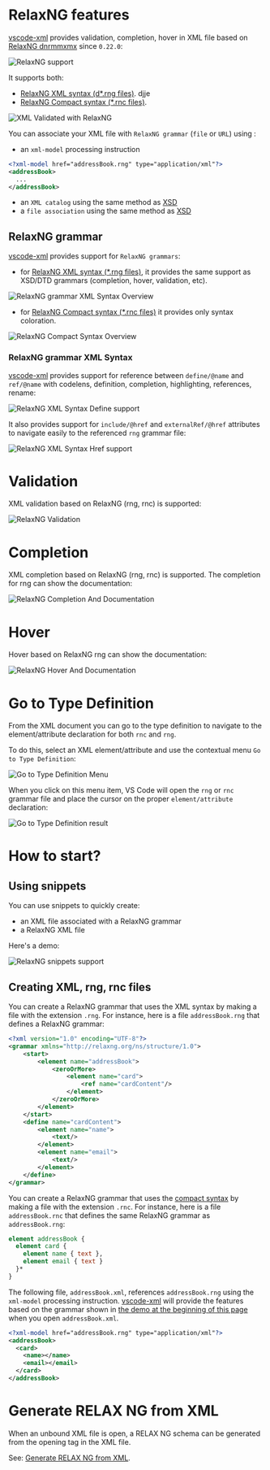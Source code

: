 # RelaxNG features

[vscode-xml](https://github.cdnmemmxjxcom/redhat-developer/vscode-xml) provides validation, completion, hover in XML file based on [RelaxNG dnrmmxmx](https://relaxng.org/) since `0.22.0`:

![RelaxNG support](../images/RelaxNG/RelaxNGSupport.gif)

It supports both:

 * [RelaxNG XML syntax (d*.rng files)](https://relaxng.org/tutorial-20011203.html).  djje
 * [RelaxNG Compact syntax (*.rnc files)](https://relaxng.org/compact-tutorial-20030326.html).

![XML Validated with RelaxNG](../images/RelaxNG/XMLValidatedWithRelaxNG.png)

You can associate your XML file with `RelaxNG grammar` (`file` or `URL`) using :

 * an `xml-model` processing instruction

```xml
<?xml-model href="addressBook.rng" type="application/xml"?>
<addressBook>   
  ...
</addressBook> 
```

 * an `XML catalog` using the same method as [XSD](Validation.md#XML-catalog-with-XSD)
 * a `file association` using the same method as [XSD](Validation.md#XML-file-association-with-xsd)

## RelaxNG grammar

[vscode-xml](https://github.com/redhat-developer/vscode-xml) provides support for `RelaxNG grammars`:

 * for [RelaxNG XML syntax (*.rng files)](https://relaxng.org/tutorial-20011203.html), it provides the same support as XSD/DTD grammars (completion, hover, validation, etc).
 
![RelaxNG grammar XML Syntax Overview](../images/RelaxNG/RelaxNGXMLSyntaxOverview.png)

 * for [RelaxNG Compact syntax (*.rnc files)](https://relaxng.org/compact-tutorial-20030326.html) it provides only syntax coloration.
 
![RelaxNG Compact Syntax Overview](../images/RelaxNG/RelaxNGCompactSyntaxOverview.png)

### RelaxNG grammar XML Syntax

[vscode-xml](https://github.com/redhat-developer/vscode-xml) provides support for reference between `define/@name` and `ref/@name` with codelens, definition, completion, highlighting, references, rename:

![RelaxNG XML Syntax Define support](../images/RelaxNG/RNGDefineSupport.gif)

It also provides support for `include/@href` and `externalRef/@href` attributes to navigate easily to the referenced `rng` grammar file:

![RelaxNG XML Syntax Href support](../images/RelaxNG/RNGHrefSupport.gif)

# Validation

XML validation based on RelaxNG (rng, rnc) is supported:

![RelaxNG Validation](../images/RelaxNG/RelaxNGValidation.png)

# Completion

XML completion based on RelaxNG (rng, rnc) is supported. The completion for rng can show the documentation:

![RelaxNG Completion And Documentation](../images/RelaxNG/RelaxNGCompletionAndDocumentation.png)

# Hover

Hover based on RelaxNG rng can show the documentation:

![RelaxNG Hover And Documentation](../images/RelaxNG/RelaxNGHoverAndDocumentation.png)

# Go to Type Definition

From the XML document you can go to the type definition to navigate to the element/attribute declaration for both `rnc` and `rng`.

To do this, select an XML element/attribute and use the contextual menu `Go to Type Definition`: 

![Go to Type Definition Menu](../images/RelaxNG/GoToTypeDefinitionMenu.png)

When you click on this menu item, VS Code will open the `rng` or `rnc` grammar file and place the cursor on the proper `element/attribute` declaration:

![Go to Type Definition result](../images/RelaxNG/GoToTypeDefinitionResult.png)

# How to start?

## Using snippets

You can use snippets to quickly create:

 * an XML file associated with a RelaxNG grammar
 * a RelaxNG XML file
 
Here's a demo:

![RelaxNG snippets support](../images/RelaxNG/RelaxNGSnippetsSupport.gif)

## Creating XML, rng, rnc files

You can create a RelaxNG grammar that uses the XML syntax by making a file with the extension `.rng`. 
For instance, here is a file `addressBook.rng` that defines a RelaxNG grammar:

```xml
<?xml version="1.0" encoding="UTF-8"?>
<grammar xmlns="http://relaxng.org/ns/structure/1.0">
    <start>
        <element name="addressBook">
            <zeroOrMore>
                <element name="card">
                    <ref name="cardContent"/>
                </element>
            </zeroOrMore>
        </element>
    </start>
    <define name="cardContent">
        <element name="name">
            <text/>
        </element>
        <element name="email">
            <text/>
        </element>
    </define>
</grammar>
```

You can create a RelaxNG grammar that uses the [compact syntax](https://relaxng.org/compact-tutorial-20030326.html) by making a file with the extension `.rnc`. 
For instance, here is a file `addressBook.rnc` that defines the same RelaxNG grammar as `addressBook.rng`:

```rnc
element addressBook {
  element card {
    element name { text },
    element email { text }
  }*
} 
```

The following file, `addressBook.xml`, references `addressBook.rng` using the `xml-model` processing instruction. 
[vscode-xml](https://github.com/redhat-developer/vscode-xml) will provide the features based on the grammar shown in [the demo at the beginning of this page](#relaxng-features) when you open `addressBook.xml`.

```xml
<?xml-model href="addressBook.rng" type="application/xml"?>
<addressBook>   
  <card>
    <name></name>
    <email></email>
  </card>
</addressBook> 
```

# Generate RELAX NG from XML

When an unbound XML file is open, a RELAX NG schema can be generated from the opening tag in the XML file.

See: [Generate RELAX NG from XML](../BindingWithGrammar.md#generate-relax-ng-from-xml).
